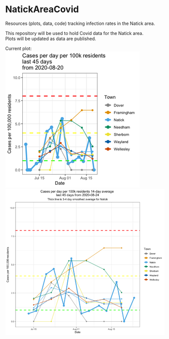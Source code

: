 # NatickAreaCovid
Resources (plots, data, code) tracking infection rates in the Natick area.

This repository will be used to hold Covid data for the Natick area. <br>
Plots will be updated as data are published. <br>

Current plot: <br>
![most recent plot of cases per 100k](Plots/NatickAreaCovidRates082020.png)
![most recent plot of cases per 100k](Plots/Current.png)
